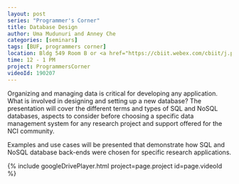 ```yaml
---
layout: post
series: "Programmer's Corner"
title: Database Design
author: Uma Mudunuri and Anney Che
categories: [seminars]
tags: [BUF, programmers corner]
location: Bldg 549 Room B or <a href="https://cbiit.webex.com/cbiit/j.php?MTID=maaa477c0a365f5eb9fa07dcdb913200a">WebEx</a>
time: 12 - 1 PM
project: ProgrammersCorner
videoId: 190207
---
```


Organizing and managing data is critical for developing any application. What is involved in designing and setting up a new database? The presentation will cover the different terms and types of SQL and NoSQL databases, aspects to consider before choosing a specific data management system for any research project and support offered for the NCI community.

Examples and use cases will be presented that demonstrate how SQL and NoSQL database back-ends were chosen for specific research applications.

{% include googleDrivePlayer.html project=page.project id=page.videoId %}
